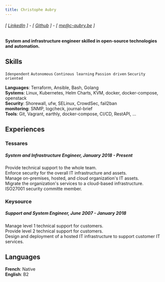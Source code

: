 ```yaml
---
title: Christophe Aubry
---
```

###### [ [LinkedIn](https://www.linkedin.com/in/c-aubry-be) ] - [ [Github](https://www.github.com/chris968) ] - [ me@c-aubry.be ]
#### System and infrastructure engineer skilled in open-source technologies and automation.

## Skills
```Idenpendent```
```Autonomous```
```Continous learning```
```Passion driven```
```Security oriented```

**Languages**: Terraform, Ansible, Bash, Golang  
**Systems**: Linux, Kubernetes, Helm Charts, KVM, docker, docker-compose, openstack  
**Security**: Shorewall, ufw, SELinux, CrowdSec, fail2ban  
**monitoring**: SNMP, logcheck, journal-brief  
**Tools**: Git, Vagrant, earthly, docker-compose, CI/CD, RestAPI, ...

## Experiences
### Tessares
##### System and Infrastructure Engineer, January 2018 - Present
Provide technical support to the whole team.  
Enforce security for the overall IT infrastructure and assets.  
Manage on-premises, hosted, and cloud organization's IT assets.  
Migrate the organization's services to a cloud-based infrastructure.  
ISO27001 security committe member.

### Keysource
##### Support and System Engineer, June 2007 - January 2018
Manage level 1 technical support for customers.  
Provide level 2 technical support for customers.  
Design and deployment of a hosted IT infrastructure to support customer IT services.

## Languages
**French**: Native  
**English**: B2
